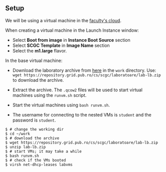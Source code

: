 ## Setup

We will be using a virtual machine in the [faculty's cloud](http://cloud.grid.pub.ro/).

When creating a virtual machine in the Launch Instance window:
  * Select **Boot from image** in **Instance Boot Source** section
  * Select **SCGC Template** in **Image Name** section
  * Select the **m1.large** flavor.

In the base virtual machine:
  * Download the laboratory archive from [here](https://repository.grid.pub.ro/cs/scgc/laboratoare/lab-lb.zip) in the `work` directory.
Use: `wget https://repository.grid.pub.ro/cs/scgc/laboratoare/lab-lb.zip` to download the archive.

  * Extract the archive.
The `.qcow2` files will be used to start virtual machines using the `runvm.sh` script.
  * Start the virtual machines using `bash runvm.sh`.
  * The username for connecting to the nested VMs is `student` and the password is `student`.

```shell-session
$ # change the working dir
$ cd ~/work
$ # download the archive
$ wget https://repository.grid.pub.ro/cs/scgc/laboratoare/lab-lb.zip
$ unzip lab-lb.zip
$ # start VMs; it may take a while
$ bash runvm.sh
$ # check if the VMs booted
$ virsh net-dhcp-leases labvms
```
